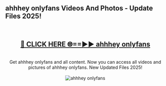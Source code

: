 <h2>ahhhey onlyfans Videos And Photos - Update Files 2025!</h2>
<br>
<div align="center">
<h2><a href="https://linkcuts.com/hfmhzwbr" rel="nofollow">🔴 CLICK HERE 🌐==►► ahhhey onlyfans</a></h2>
<br>
Get ahhhey onlyfans and all content. Now you can access all videos and pictures of ahhhey onlyfans. New Updated Files 2025!
<br>
<br>
<a href="https://linkcuts.com/hfmhzwbr" rel="nofollow" data-target="animated-image.originalLink"><img src="https://i.ibb.co.com/WyWwxjT/player-gif2.gif" alt="ahhhey onlyfans" style="max-width: 100%; display: inline-block;" data-target="animated-image.originalImage"></a>
</div>
<br>